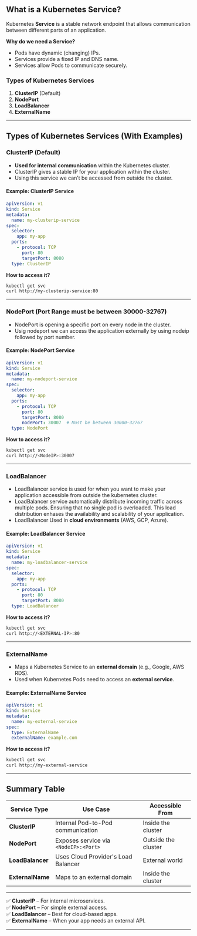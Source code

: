 ## **What is a Kubernetes Service?**
Kubernetes **Service** is a stable network endpoint that allows communication between different parts of an application.

 **Why do we need a Service?**  
- Pods have dynamic (changing) IPs.  
- Services provide a fixed IP and DNS name.  
- Services allow Pods to communicate securely.

### **Types of Kubernetes Services**
1. **ClusterIP** (Default)  
2. **NodePort**  
3. **LoadBalancer**  
4. **ExternalName**

---

## **Types of Kubernetes Services (With Examples)**

### **ClusterIP (Default)**
- **Used for internal communication** within the Kubernetes cluster.
- ClusterIP gives a stable IP for your application within the cluster.
- Using this service we can’t be accessed from outside the cluster.

#### **Example: ClusterIP Service**
```yaml
apiVersion: v1
kind: Service
metadata:
  name: my-clusterip-service
spec:
  selector:
    app: my-app
  ports:
    - protocol: TCP
      port: 80
      targetPort: 8080
  type: ClusterIP
```
 **How to access it?**  
```bash
kubectl get svc
curl http://my-clusterip-service:80
```

---

### **NodePort** (Port Range must be between 30000-32767)
- NodePort is opening a specific port on every node in the cluster.
- Usig nodeport we can access the application externally by using nodeip followed by port number.

#### **Example: NodePort Service**
```yaml
apiVersion: v1
kind: Service
metadata:
  name: my-nodeport-service
spec:
  selector:
    app: my-app
  ports:
    - protocol: TCP
      port: 80
      targetPort: 8080
      nodePort: 30007  # Must be between 30000–32767
  type: NodePort
```
 **How to access it?**  
```bash
kubectl get svc
curl http://<NodeIP>:30007
```

---

### **LoadBalancer**
- LoadBalancer service is used for when you want to make your application accessible from outside the kubernetes cluster.
- LoadBalancer service automatically distribute incoming traffic across multiple pods. Ensuring that no single pod is overloaded. This load distribution 
  enhases the availability and scalability of your application.
- LoadBalancer Used in **cloud environments** (AWS, GCP, Azure).

#### **Example: LoadBalancer Service**
```yaml
apiVersion: v1
kind: Service
metadata:
  name: my-loadbalancer-service
spec:
  selector:
    app: my-app
  ports:
    - protocol: TCP
      port: 80
      targetPort: 8080
  type: LoadBalancer
```
 **How to access it?**  
```bash
kubectl get svc
curl http://<EXTERNAL-IP>:80
```

---

### **ExternalName**
- Maps a Kubernetes Service to an **external domain** (e.g., Google, AWS RDS).
- Used when Kubernetes Pods need to access an **external service**.

#### **Example: ExternalName Service**
```yaml
apiVersion: v1
kind: Service
metadata:
  name: my-external-service
spec:
  type: ExternalName
  externalName: example.com
```
 **How to access it?**  
```bash
kubectl get svc
curl http://my-external-service
```

---

## **Summary Table**
| Service Type  | Use Case | Accessible From |
|--------------|---------|----------------|
| **ClusterIP** | Internal Pod-to-Pod communication | Inside the cluster |
| **NodePort** | Exposes service via `<NodeIP>:<Port>` | Outside the cluster |
| **LoadBalancer** | Uses Cloud Provider's Load Balancer | External world |
| **ExternalName** | Maps to an external domain | Inside the cluster |

---

✅ **ClusterIP** – For internal microservices.  
✅ **NodePort** – For simple external access.  
✅ **LoadBalancer** – Best for cloud-based apps.  
✅ **ExternalName** – When your app needs an external API.  

---
